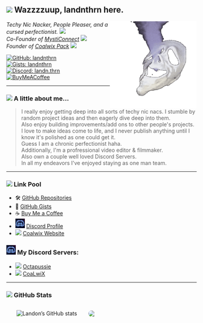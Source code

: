 <h2><img src="https://media.tenor.com/WMlKIY9S5mQAAAAj/aurora-shadow.gif" width="50"> Wazzzzuup, landnthrn here. </h2>
<img align='right' src="https://raw.githubusercontent.com/landnthrnnn/DUMP/refs/heads/main/Updated%20Rim%20PFP%202.gif" width="230">

<p><em>Techy Nic Nacker, People Pleaser, and a cursed perfectionist. <img src="https://media.tenor.com/23NitOvEEkMAAAAj/optical-illusion-rotating-head.gif" width="30"><br>
Co-Founder of <a href="https://mysticonnect.com">MystiConnect</a> <img src="https://raw.githubusercontent.com/landnthrnnn/DUMP/refs/heads/main/Mysti%20Loading%20Animation.gif" width="30"> <br>
Founder of <a href="https://coalwixpack.com">Coalwix Pack</a> <img src="https://raw.githubusercontent.com/landnthrnnn/DUMP/refs/heads/main/CoaLwiX%20PFP%20GIF.gif" width="30">
</em></p>

[![GitHub: landnthrn](https://img.shields.io/github/followers/landnthrn?label=Follow&style=social)](https://github.com/landnthrn)  
[![Gists: landnthrn](https://img.shields.io/badge/Gists-blue?logo=github&style=flat-square&link=https://gist.github.com/landnthrn)](https://gist.github.com/landnthrn)  
[![Discord: landn.thrn](https://img.shields.io/badge/Discord-%237289DA.svg?&style=flat-square&logo=discord&logoColor=white)](https://discord.com/users/831735011588964392)  
[![BuyMeACoffee](https://img.shields.io/badge/☕-Buy%20Me%20a%20Coffee-orange?style=flat-square)](https://buymeacoffee.com/landn.thrn/extras)

---

### <img src="https://media.tenor.com/xxBBb5X4UtgAAAAj/skull-spin.gif" width="50"> A little about me...  

> I really enjoy getting deep into all sorts of techy nic nacs. I stumble by random project ideas and then eagerly dive deep into them.  
> Also enjoy building improvements/add ons to other people's projects.  
> I love to make ideas come to life, and I never publish anything until I know it's polished as one could get it.  
> Guess I am a chronic perfectionist haha.  
> Additionally, I'm a profressional video editor & filmmaker.  
> Also own a couple well loved Discord Servers.  
> In all my endeavors I've enjoyed staying as one man team.

---

### <img src="https://media.tenor.com/v8Zbfin49AgAAAAj/optical-illusion-rotating-slime.gif" width="40"> Link Pool

- 🛠️ [GitHub Repositories](https://github.com/landnthrn?tab=repositories)  
- 🧩 [GitHub Gists](https://gist.github.com/landnthrn)  
- ☕ [Buy Me a Coffee](https://buymeacoffee.com/landn.thrn/extras)  
- <img src="https://raw.githubusercontent.com/landnthrnnn/DUMP/refs/heads/main/TrippyDiscordIconGIF.gif" width="25"> [Discord Profile](https://discord.com/users/831735011588964392)  
- <img src="https://raw.githubusercontent.com/landnthrnnn/DUMP/refs/heads/main/CoaLwiX%20PFP%20GIF.gif" width="25"> [Coalwix Website](https://coalwixpack.com)

###   <img src="https://raw.githubusercontent.com/landnthrnnn/DUMP/refs/heads/main/TrippyDiscordIconGIF.gif" width="25"> My Discord Servers:   
- <img src="https://raw.githubusercontent.com/landnthrnnn/DUMP/refs/heads/main/Octapussie%20PFP%20GIF.gif" width="25"> [Octapussie](https://discord.gg/GZUnX6UHyT)  
- <img src="https://raw.githubusercontent.com/landnthrnnn/DUMP/refs/heads/main/CoaLwiX%20PFP%20GIF.gif" width="25"> [CoaLwiX](https://discord.gg/J6jWpru9nS)

---

### <img src="https://media.tenor.com/YdkkdXsD8QYAAAAj/space-animated-sphere.gif" width="40"> GitHub Stats  

<div style="display:flex; align-items:center; justify-content:center; gap:30px;">

<div>
  
![Landon’s GitHub stats](https://github-readme-stats.vercel.app/api?username=landnthrn&show_icons=true&theme=radical)

</div>

<img src="https://media1.tenor.com/m/kXUmy8A_v5oAAAAd/grim-reaper-reaper.gif" width="260" style="border-radius:10px;"/>

</div>
